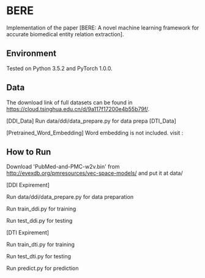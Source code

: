 # BERE
Implementation of the paper [BERE: A novel machine learning framework for accurate biomedical entity relation extraction].

## Environment
Tested on Python 3.5.2 and PyTorch 1.0.0.

## Data
The download link of full datasets can be found in https://cloud.tsinghua.edu.cn/d/9a117f17200e4b55b79f/.

[DDI_Data]
Run data/ddi/data_prepare.py for data prepa
[DTI_Data]

[Pretrained_Word_Embedding]
Word embedding is not included. visit : 






## How to Run
Download 'PubMed-and-PMC-w2v.bin' from http://evexdb.org/pmresources/vec-space-models/ and put it at data/


[DDI Expirement]

Run data/ddi/data_prepare.py for data preparation

Run train_ddi.py for training

Run test_ddi.py for testing


[DTI Expirement]

Run train_dti.py for training

Run test_dti.py for testing

Run predict.py for prediction
